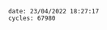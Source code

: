 

                date: 23/04/2022 18:27:17
                cycles: 67980

                         